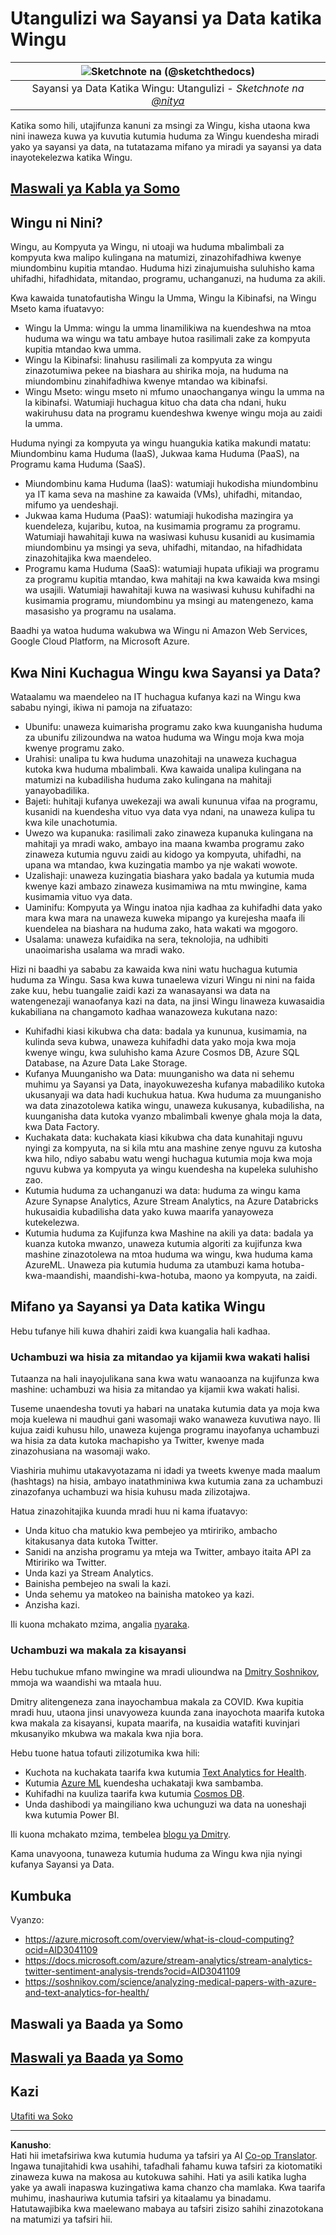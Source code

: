 <!--
CO_OP_TRANSLATOR_METADATA:
{
  "original_hash": "6a0556b17de4c8d1a9470b02247b01d4",
  "translation_date": "2025-09-05T06:25:20+00:00",
  "source_file": "5-Data-Science-In-Cloud/17-Introduction/README.md",
  "language_code": "sw"
}
-->
# Utangulizi wa Sayansi ya Data katika Wingu

|![ Sketchnote na [(@sketchthedocs)](https://sketchthedocs.dev) ](../../sketchnotes/17-DataScience-Cloud.png)|
|:---:|
| Sayansi ya Data Katika Wingu: Utangulizi - _Sketchnote na [@nitya](https://twitter.com/nitya)_ |

Katika somo hili, utajifunza kanuni za msingi za Wingu, kisha utaona kwa nini inaweza kuwa ya kuvutia kutumia huduma za Wingu kuendesha miradi yako ya sayansi ya data, na tutatazama mifano ya miradi ya sayansi ya data inayotekelezwa katika Wingu.

## [Maswali ya Kabla ya Somo](https://purple-hill-04aebfb03.1.azurestaticapps.net/quiz/32)

## Wingu ni Nini?

Wingu, au Kompyuta ya Wingu, ni utoaji wa huduma mbalimbali za kompyuta kwa malipo kulingana na matumizi, zinazohifadhiwa kwenye miundombinu kupitia mtandao. Huduma hizi zinajumuisha suluhisho kama uhifadhi, hifadhidata, mitandao, programu, uchanganuzi, na huduma za akili.

Kwa kawaida tunatofautisha Wingu la Umma, Wingu la Kibinafsi, na Wingu Mseto kama ifuatavyo:

* Wingu la Umma: wingu la umma linamilikiwa na kuendeshwa na mtoa huduma wa wingu wa tatu ambaye hutoa rasilimali zake za kompyuta kupitia mtandao kwa umma.
* Wingu la Kibinafsi: linahusu rasilimali za kompyuta za wingu zinazotumiwa pekee na biashara au shirika moja, na huduma na miundombinu zinahifadhiwa kwenye mtandao wa kibinafsi.
* Wingu Mseto: wingu mseto ni mfumo unaochanganya wingu la umma na la kibinafsi. Watumiaji huchagua kituo cha data cha ndani, huku wakiruhusu data na programu kuendeshwa kwenye wingu moja au zaidi la umma.

Huduma nyingi za kompyuta ya wingu huangukia katika makundi matatu: Miundombinu kama Huduma (IaaS), Jukwaa kama Huduma (PaaS), na Programu kama Huduma (SaaS).

* Miundombinu kama Huduma (IaaS): watumiaji hukodisha miundombinu ya IT kama seva na mashine za kawaida (VMs), uhifadhi, mitandao, mifumo ya uendeshaji.
* Jukwaa kama Huduma (PaaS): watumiaji hukodisha mazingira ya kuendeleza, kujaribu, kutoa, na kusimamia programu za programu. Watumiaji hawahitaji kuwa na wasiwasi kuhusu kusanidi au kusimamia miundombinu ya msingi ya seva, uhifadhi, mitandao, na hifadhidata zinazohitajika kwa maendeleo.
* Programu kama Huduma (SaaS): watumiaji hupata ufikiaji wa programu za programu kupitia mtandao, kwa mahitaji na kwa kawaida kwa msingi wa usajili. Watumiaji hawahitaji kuwa na wasiwasi kuhusu kuhifadhi na kusimamia programu, miundombinu ya msingi au matengenezo, kama masasisho ya programu na usalama.

Baadhi ya watoa huduma wakubwa wa Wingu ni Amazon Web Services, Google Cloud Platform, na Microsoft Azure.

## Kwa Nini Kuchagua Wingu kwa Sayansi ya Data?

Wataalamu wa maendeleo na IT huchagua kufanya kazi na Wingu kwa sababu nyingi, ikiwa ni pamoja na zifuatazo:

* Ubunifu: unaweza kuimarisha programu zako kwa kuunganisha huduma za ubunifu zilizoundwa na watoa huduma wa Wingu moja kwa moja kwenye programu zako.
* Urahisi: unalipa tu kwa huduma unazohitaji na unaweza kuchagua kutoka kwa huduma mbalimbali. Kwa kawaida unalipa kulingana na matumizi na kubadilisha huduma zako kulingana na mahitaji yanayobadilika.
* Bajeti: huhitaji kufanya uwekezaji wa awali kununua vifaa na programu, kusanidi na kuendesha vituo vya data vya ndani, na unaweza kulipa tu kwa kile unachotumia.
* Uwezo wa kupanuka: rasilimali zako zinaweza kupanuka kulingana na mahitaji ya mradi wako, ambayo ina maana kwamba programu zako zinaweza kutumia nguvu zaidi au kidogo ya kompyuta, uhifadhi, na upana wa mtandao, kwa kuzingatia mambo ya nje wakati wowote.
* Uzalishaji: unaweza kuzingatia biashara yako badala ya kutumia muda kwenye kazi ambazo zinaweza kusimamiwa na mtu mwingine, kama kusimamia vituo vya data.
* Uaminifu: Kompyuta ya Wingu inatoa njia kadhaa za kuhifadhi data yako mara kwa mara na unaweza kuweka mipango ya kurejesha maafa ili kuendelea na biashara na huduma zako, hata wakati wa mgogoro.
* Usalama: unaweza kufaidika na sera, teknolojia, na udhibiti unaoimarisha usalama wa mradi wako.

Hizi ni baadhi ya sababu za kawaida kwa nini watu huchagua kutumia huduma za Wingu. Sasa kwa kuwa tunaelewa vizuri Wingu ni nini na faida zake kuu, hebu tuangalie zaidi kazi za wanasayansi wa data na watengenezaji wanaofanya kazi na data, na jinsi Wingu linaweza kuwasaidia kukabiliana na changamoto kadhaa wanazoweza kukutana nazo:

* Kuhifadhi kiasi kikubwa cha data: badala ya kununua, kusimamia, na kulinda seva kubwa, unaweza kuhifadhi data yako moja kwa moja kwenye wingu, kwa suluhisho kama Azure Cosmos DB, Azure SQL Database, na Azure Data Lake Storage.
* Kufanya Muunganisho wa Data: muunganisho wa data ni sehemu muhimu ya Sayansi ya Data, inayokuwezesha kufanya mabadiliko kutoka ukusanyaji wa data hadi kuchukua hatua. Kwa huduma za muunganisho wa data zinazotolewa katika wingu, unaweza kukusanya, kubadilisha, na kuunganisha data kutoka vyanzo mbalimbali kwenye ghala moja la data, kwa Data Factory.
* Kuchakata data: kuchakata kiasi kikubwa cha data kunahitaji nguvu nyingi za kompyuta, na si kila mtu ana mashine zenye nguvu za kutosha kwa hilo, ndiyo sababu watu wengi huchagua kutumia moja kwa moja nguvu kubwa ya kompyuta ya wingu kuendesha na kupeleka suluhisho zao.
* Kutumia huduma za uchanganuzi wa data: huduma za wingu kama Azure Synapse Analytics, Azure Stream Analytics, na Azure Databricks hukusaidia kubadilisha data yako kuwa maarifa yanayoweza kutekelezwa.
* Kutumia huduma za Kujifunza kwa Mashine na akili ya data: badala ya kuanza kutoka mwanzo, unaweza kutumia algoriti za kujifunza kwa mashine zinazotolewa na mtoa huduma wa wingu, kwa huduma kama AzureML. Unaweza pia kutumia huduma za utambuzi kama hotuba-kwa-maandishi, maandishi-kwa-hotuba, maono ya kompyuta, na zaidi.

## Mifano ya Sayansi ya Data katika Wingu

Hebu tufanye hili kuwa dhahiri zaidi kwa kuangalia hali kadhaa.

### Uchambuzi wa hisia za mitandao ya kijamii kwa wakati halisi
Tutaanza na hali inayojulikana sana kwa watu wanaoanza na kujifunza kwa mashine: uchambuzi wa hisia za mitandao ya kijamii kwa wakati halisi.

Tuseme unaendesha tovuti ya habari na unataka kutumia data ya moja kwa moja kuelewa ni maudhui gani wasomaji wako wanaweza kuvutiwa nayo. Ili kujua zaidi kuhusu hilo, unaweza kujenga programu inayofanya uchambuzi wa hisia za data kutoka machapisho ya Twitter, kwenye mada zinazohusiana na wasomaji wako.

Viashiria muhimu utakavyotazama ni idadi ya tweets kwenye mada maalum (hashtags) na hisia, ambayo inatathminiwa kwa kutumia zana za uchambuzi zinazofanya uchambuzi wa hisia kuhusu mada zilizotajwa.

Hatua zinazohitajika kuunda mradi huu ni kama ifuatavyo:

* Unda kituo cha matukio kwa pembejeo ya mtiririko, ambacho kitakusanya data kutoka Twitter.
* Sanidi na anzisha programu ya mteja wa Twitter, ambayo itaita API za Mtiririko wa Twitter.
* Unda kazi ya Stream Analytics.
* Bainisha pembejeo na swali la kazi.
* Unda sehemu ya matokeo na bainisha matokeo ya kazi.
* Anzisha kazi.

Ili kuona mchakato mzima, angalia [nyaraka](https://docs.microsoft.com/azure/stream-analytics/stream-analytics-twitter-sentiment-analysis-trends?WT.mc_id=academic-77958-bethanycheum&ocid=AID30411099).

### Uchambuzi wa makala za kisayansi
Hebu tuchukue mfano mwingine wa mradi ulioundwa na [Dmitry Soshnikov](http://soshnikov.com), mmoja wa waandishi wa mtaala huu.

Dmitry alitengeneza zana inayochambua makala za COVID. Kwa kupitia mradi huu, utaona jinsi unavyoweza kuunda zana inayochota maarifa kutoka kwa makala za kisayansi, kupata maarifa, na kusaidia watafiti kuvinjari mkusanyiko mkubwa wa makala kwa njia bora.

Hebu tuone hatua tofauti zilizotumika kwa hili:
* Kuchota na kuchakata taarifa kwa kutumia [Text Analytics for Health](https://docs.microsoft.com/azure/cognitive-services/text-analytics/how-tos/text-analytics-for-health?WT.mc_id=academic-77958-bethanycheum&ocid=AID3041109).
* Kutumia [Azure ML](https://azure.microsoft.com/services/machine-learning?WT.mc_id=academic-77958-bethanycheum&ocid=AID3041109) kuendesha uchakataji kwa sambamba.
* Kuhifadhi na kuuliza taarifa kwa kutumia [Cosmos DB](https://azure.microsoft.com/services/cosmos-db?WT.mc_id=academic-77958-bethanycheum&ocid=AID3041109).
* Unda dashibodi ya maingiliano kwa uchunguzi wa data na uoneshaji kwa kutumia Power BI.

Ili kuona mchakato mzima, tembelea [blogu ya Dmitry](https://soshnikov.com/science/analyzing-medical-papers-with-azure-and-text-analytics-for-health/).

Kama unavyoona, tunaweza kutumia huduma za Wingu kwa njia nyingi kufanya Sayansi ya Data.

## Kumbuka

Vyanzo:
* https://azure.microsoft.com/overview/what-is-cloud-computing?ocid=AID3041109  
* https://docs.microsoft.com/azure/stream-analytics/stream-analytics-twitter-sentiment-analysis-trends?ocid=AID3041109  
* https://soshnikov.com/science/analyzing-medical-papers-with-azure-and-text-analytics-for-health/  

## Maswali ya Baada ya Somo

## [Maswali ya Baada ya Somo](https://ff-quizzes.netlify.app/en/ds/)

## Kazi

[Utafiti wa Soko](assignment.md)

---

**Kanusho**:  
Hati hii imetafsiriwa kwa kutumia huduma ya tafsiri ya AI [Co-op Translator](https://github.com/Azure/co-op-translator). Ingawa tunajitahidi kwa usahihi, tafadhali fahamu kuwa tafsiri za kiotomatiki zinaweza kuwa na makosa au kutokuwa sahihi. Hati ya asili katika lugha yake ya awali inapaswa kuzingatiwa kama chanzo cha mamlaka. Kwa taarifa muhimu, inashauriwa kutumia tafsiri ya kitaalamu ya binadamu. Hatutawajibika kwa maelewano mabaya au tafsiri zisizo sahihi zinazotokana na matumizi ya tafsiri hii.
